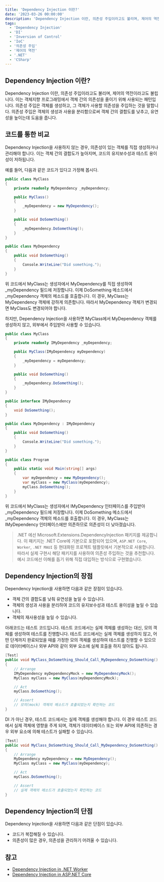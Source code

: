 ```yaml
---
title: 'Dependency Injection 이란?'
date: '2023-03-26 00:00:00'
description: 'Dependency Injection 이란, 의존성 주입이라고도 불리며, 제어의 역전이라고도 불립니다. 이는 객체지향 프로그래밍에서 객체 간의 의존성을 줄이기 위해 사용되는 패턴입니다'
tags:
  - 'Dependency Injection'
  - 'DI'
  - 'Inversion of Control'
  - 'IoC'
  - '의존성 주입'
  - '제어의 역전'
  - '.NET'
  - 'CSharp'
---
```


## Dependency Injection 이란?

Dependency Injection 이란, 의존성 주입이라고도 불리며, 제어의 역전이라고도 불립니다. 이는 객체지향 프로그래밍에서 객체 간의 의존성을 줄이기 위해 사용되는 패턴입니다. 의존성 주입은 객체를 생성하고, 그 객체가 사용할 의존성을 주입하는 것을 말합니다. 의존성 주입은 객체의 생성과 사용을 분리함으로써 객체 간의 결합도를 낮추고, 유연성을 높이는데 도움을 줍니다.

## 코드를 통한 비교

Dependency Injection을 사용하지 않는 경우, 의존성이 있는 객체를 직접 생성하거나 관리해야 합니다. 이는 객체 간의 결합도가 높아지며, 코드의 유지보수성과 테스트 용이성이 저하됩니다.

예를 들어, 다음과 같은 코드가 있다고 가정해 봅시다.

```csharp
public class MyClass
{
    private readonly MyDependency _myDependency;

    public MyClass()
    {
        _myDependency = new MyDependency();
    }

    public void DoSomething()
    {
        _myDependency.DoSomething();
    }
}

public class MyDependency
{
    public void DoSomething()
    {
        Console.WriteLine("Did something.");
    }
}
```

위 코드에서 MyClass는 생성자에서 MyDependency를 직접 생성하여 \_myDependency 필드에 저장합니다. 이제 DoSomething 메소드에서 \_myDependency 객체의 메소드를 호출합니다. 이 경우, MyClass는 MyDependency 객체에 강하게 의존합니다. 따라서 MyDependency 객체가 변경되면 MyClass도 변경되어야 합니다.

하지만, Dependency Injection을 사용하면 MyClass에서 MyDependency 객체를 생성하지 않고, 외부에서 주입받아 사용할 수 있습니다.

```csharp
public class MyClass
{
    private readonly IMyDependency _myDependency;

    public MyClass(IMyDependency myDependency)
    {
        _myDependency = myDependency;
    }

    public void DoSomething()
    {
        _myDependency.DoSomething();
    }
}

public interface IMyDependency
{
    void DoSomething();
}

public class MyDependency : IMyDependency
{
    public void DoSomething()
    {
        Console.WriteLine("Did something.");
    }
}

public class Program
{
    public static void Main(string[] args)
    {
        var myDependency = new MyDependency();
        var myClass = new MyClass(myDependency);
        myClass.DoSomething();
    }
}
```

위 코드에서 MyClass는 생성자에서 IMyDependency 인터페이스를 주입받아 \_myDependency 필드에 저장합니다. 이제 DoSomething 메소드에서 \_myDependency 객체의 메소드를 호출합니다. 이 경우, MyClass는 IMyDependency 인터페이스에만 의존하므로 의존성이 더 낮아졌습니다.

> .NET 에선 Microsoft.Extensions.DependencyInjection 패키지를 제공합니다. 이 패키지는 .NET Core에 기본으로 포함되어 있으며, `ASP.NET Core`, `Worker`, `.NET MAUI` 등 현대화된 프로젝트 템플릿에서 기본적으로 사용합니다. 따라서 실제 구현시 해당 패키지를 사용하여 의존성 주입하는 것을 추천합니다. 예시 코드에선 이해를 돕기 위해 직접 대입하는 방식으로 구현했습니다.

## Dependency Injection의 장점

Dependency Injection을 사용하면 다음과 같은 장점이 있습니다.

- 객체 간의 결합도를 낮춰 유연성을 높일 수 있습니다.
- 객체의 생성과 사용을 분리하여 코드의 유지보수성과 테스트 용이성을 높일 수 있습니다.
- 객체의 재사용성을 높일 수 있습니다.

아래코드는 테스트 코드입니다. 테스트 코드에서는 실제 객체를 생성하는 대신, 모의 객체를 생성하여 테스트를 진행합니다. 테스트 코드에서는 실제 객체를 생성하지 않고, 어떤 단계까지 완료되었을 때를 가정한 모의 객체를 생성하여 테스트를 진행할 수 있으므로 데이터베이스나 외부 API와 같이 외부 요소에 실체 호출을 하지 않아도 됩니다.

```csharp
[Test]
public void MyClass_DoSomething_Should_Call_MyDependency_DoSomething()
{
    // Arrange
    IMyDependency myDependencyMock = new MyDependencyMock();
    MyClass myClass = new MyClass(myDependencyMock);

    // Act
    myClass.DoSomething();

    // Assert
    // 모의(mock) 객체의 메소드가 호출되었는지 확인하는 코드
}
```

DI 가 아닌 경우, 테스트 코드에서는 실제 객체를 생성해야 합니다. 이 경우 테스트 코드에서 실제 객체에 영향을 주게 되며, 객체가 데이터베이스 또는 외부 API에 의존하는 경우 외부 요소에 의해 테스트가 실패할 수 있습니다.

```csharp
[Test]
public void MyClass_DoSomething_Should_Call_MyDependency_DoSomething()
{
    // Arrange
    MyDependency myDependency = new MyDependency();
    MyClass myClass = new MyClass(myDependency);

    // Act
    myClass.DoSomething();

    // Assert
    // 실제 객체의 메소드가 호출되었는지 확인하는 코드
}
```

## Dependency Injection의 단점

Dependency Injection을 사용하면 다음과 같은 단점이 있습니다.

- 코드가 복잡해질 수 있습니다.
- 의존성이 많은 경우, 의존성을 관리하기 어려울 수 있습니다.

## 참고

- [Dependency Injection in .NET Worker](https://docs.microsoft.com/en-us/dotnet/core/extensions/dependency-injection)
- [Dependency Injection in ASP.NET Core](https://docs.microsoft.com/en-us/aspnet/core/fundamentals/dependency-injection?view=aspnetcore-6.0)
